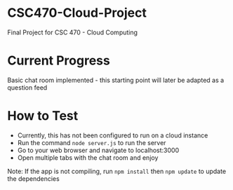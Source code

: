# CSC470-Cloud-Project
Final Project for CSC 470 - Cloud Computing

# Current Progress
Basic chat room implemented - this starting point will later be adapted as a question feed

# How to Test
- Currently, this has not been configured to run on a cloud instance
- Run the command ```node server.js``` to run the server
- Go to your web browser and navigate to localhost:3000
- Open multiple tabs with the chat room and enjoy

Note: If the app is not compiling, run ```npm install``` then ```npm update``` to update the dependencies